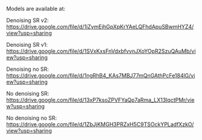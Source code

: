 Models are available at:

Denoising SR v2: https://drive.google.com/file/d/1iZymEjhGpXpKrYAeLQFhdApuSBwmHYZ4/view?usp=sharing

Denoising SR v1: https://drive.google.com/file/d/1SVxKxsFnVdxbfvvnJXoYOpR2SzuQAuMb/view?usp=sharing

Denoising no SR: https://drive.google.com/file/d/1ngRhB4_KAs7MBJ77mQnGAthPcFe184lG/view?usp=sharing

No denoising SR: https://drive.google.com/file/d/13xP7ksoZPVFYaQp7aRma_LX13IqctPMr/view?usp=sharing

No denoising no SR: https://drive.google.com/file/d/1ZbJjKMGH3PRZxH5C9TSOckYPLadfXzkO/view?usp=sharing
